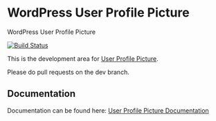 # WordPress User Profile Picture
WordPress User Profile Picture

[![Build Status](https://travis-ci.org/ronalfy/user-profile-picture.svg?branch=master)](https://travis-ci.org/ronalfy/user-profile-picture)

This is the development area for <a href="https://wordpress.org/plugins/metronet-profile-picture/">User Profile Picture</a>.

Please do pull requests on the dev branch.


## Documentation

Documentation can be found here: <a href="https://mediaron.com/user-profile-picture/">User Profile Picture Documentation</a>
